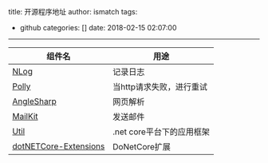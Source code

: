 title: 开源程序地址
author: ismatch
tags:
  - github
categories: []
date: 2018-02-15 02:07:00
---
组件名 | 用途 
---|---
[NLog](https://github.com/NLog/NLog) | 记录日志 
[Polly](https://github.com/App-vNext/Polly) | 当http请求失败，进行重试 
[AngleSharp](https://github.com/AngleSharp/AngleSharp)| 网页解析
[MailKit](https://github.com/jstedfast/MailKit) | 发送邮件 
[Util](https://github.com/dotnetcore/Util) | .net core平台下的应用框架 
[dotNETCore-Extensions](https://github.com/PomeloFoundation/dotNETCore-Extensions) | DoNetCore扩展